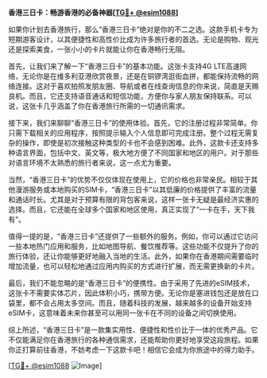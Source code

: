 **香港三日卡：畅游香港的必备神器[[TG💪+ @esim1088](https://t.me/s/esim1088)]**

如果你计划去香港旅行，那么“香港三日卡”绝对是你的不二之选。这款手机卡专为短期游客设计，以其便捷性和高性价比成为许多旅行者的首选。无论是购物、观光还是探索美食，一张小小的卡片就能让你在香港畅行无阻。

首先，让我们来了解一下“香港三日卡”的基本功能。这张卡支持4G LTE高速网络，无论你是在维多利亚港欣赏夜景，还是在铜锣湾逛街血拼，都能保持流畅的网络连接。这对于喜欢拍照发朋友圈、导航或者在线查询信息的你来说，简直是天赐良机。而且，它还支持语音通话和短信功能，方便你与家人朋友保持联系。可以说，这张卡几乎涵盖了你在香港旅行所需的一切通讯需求。

接下来，我们来聊聊“香港三日卡”的使用体验。首先，它的注册过程非常简单。你只需下载相关的应用程序，按照提示输入个人信息即可完成注册。整个过程无需复杂的操作，即使是初次接触这种类型的卡也不会感到困难。此外，这款卡还支持多种语言界面，包括中文、英文等，极大地方便了不同国家和地区的用户。对于那些对语言环境不太熟悉的旅行者来说，这一点尤为重要。

当然，“香港三日卡”的优势不仅仅体现在使用上，它的价格也非常亲民。相较于其他漫游服务或本地购买的SIM卡，“香港三日卡”以其低廉的价格提供了丰富的流量和通话时长。尤其是对于预算有限的背包客来说，这样一张卡无疑是最经济实惠的选择。而且，它还能在全球多个国家和地区使用，真正实现了“一卡在手，天下我有”。

值得一提的是，“香港三日卡”还提供了一些额外的服务。例如，你可以通过它访问一些本地热门应用和服务，比如地图导航、餐饮推荐等。这些功能不仅提升了你的旅行体验，还让你能够更好地融入当地的生活。此外，如果你在香港期间需要临时增加流量，也可以轻松地通过应用内购买的方式进行扩展，而无需更换新的卡片。

最后，我们不能忽略的是“香港三日卡”的便携性。由于采用了先进的eSIM技术，这张卡不需要实体芯片，因此体积小巧，携带方便。无论你是塞进钱包还是放在口袋里，都不会占用太多空间。而且，随着科技的发展，越来越多的设备开始支持eSIM卡，这意味着未来你甚至可以用同一张卡在不同的设备之间切换使用。

综上所述，“香港三日卡”是一款集实用性、便捷性和性价比于一体的优秀产品。它不仅能满足你在香港旅行的各种通信需求，还能帮助你更好地享受这段旅程。如果你正打算前往香港，不妨考虑一下这款卡吧！相信它会成为你旅途中的得力助手。

[[TG💪+ @esim1088](https://t.me/s/esim1088) ![Image](https://i.postimg.cc/4NQfJmqS/Snipaste-2025-05-13-00-14-12.png)]